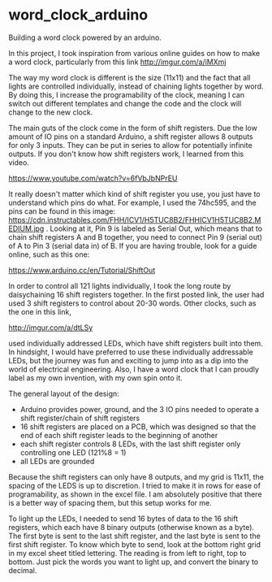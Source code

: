 # word_clock_arduino
Building a word clock powered by an arduino.

In this project, I took inspiration from various online guides on how to make a word clock, particularly from this link
http://imgur.com/a/iMXmj

The way my word clock is different is the size (11x11) and the fact that all lights are controlled individually, instead of chaining lights together by word. By doing this, I increase the programability of the clock, meaning I can switch out different templates and change the code and the clock will change to the new clock.

The main guts of the clock come in the form of shift registers. Due the low amount of IO pins on a standard Arduino, a shift register allows 8 outputs for only 3 inputs. They can be put in series to allow for potentially infinite outputs. If you don't know how shift registers work, I learned from this video.

https://www.youtube.com/watch?v=6fVbJbNPrEU

It really doesn't matter which kind of shift register you use, you just have to understand which pins do what. For example, I used the 74hc595, and the pins can be found in this image: https://cdn.instructables.com/FHH/ICV1/H5TUC8B2/FHHICV1H5TUC8B2.MEDIUM.jpg . Looking at it, Pin 9 is labeled as Serial Out, which means that to chain shift registers A and B together, you need to connect Pin 9 (serial out) of A to Pin 3 (serial data in) of B. If you are having trouble, look for a guide online, such as this one:

https://www.arduino.cc/en/Tutorial/ShiftOut

In order to control all 121 lights individually, I took the long route by daisychaining 16 shift registers together. In the first posted link, the user had used 3 shift registers to control about 20-30 words. Other clocks, such as the one in this link,

http://imgur.com/a/dtLSy

used individually addressed LEDs, which have shift registers built into them. In hindsight, I would have preferred to use these individually addressable LEDs, but the journey was fun and exciting to jump into as a dip into the world of electrical engineering. Also, I have a word clock that I can proudly label as my own invention, with my own spin onto it.

The general layout of the design:
- Arduino provides power, ground, and the 3 IO pins needed to operate a shift register/chain of shift registers
- 16 shift registers are placed on a PCB, which was designed so that the end of each shift register leads to the beginning of another
- each shift register controls 8 LEDs, with the last shift register only controlling one LED (121%8 = 1)
- all LEDs are grounded

Because the shift registers can only have 8 outputs, and my grid is 11x11, the spacing of the LEDS is up to discretion. I tried to make it in rows for ease of programability, as shown in the excel file. I am absolutely positive that there is a better way of spacing them, but this setup works for me.

To light up the LEDs, I needed to send 16 bytes of data to the 16 shift registers, which each have 8 binary outputs (otherwise known as a byte). The first byte is sent to the last shift register, and the last byte is sent to the first shift register. To know which byte to send, look at the bottom right grid in my excel sheet titled lettering. The reading is from left to right, top to bottom. Just pick the words you want to light up, and convert the binary to decimal. 

